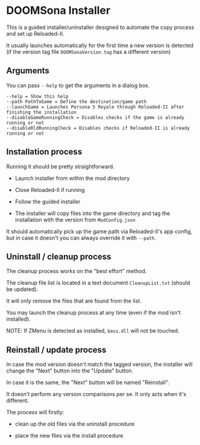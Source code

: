 # DOOMSona Installer

This is a guided installer/uninstaller designed to automate the copy process and set up Reloaded-II.

It usually launches automatically for the first time a new version is detected (if the version tag file `DOOMSonaVersion.tag` has a different version)

## Arguments

You can pass `--help` to get the arguments in a dialog box.

```
--help = Show this help
--path PathToGame = Define the destination/game path
--launchGame = Launches Persona 5 Royale through Reloaded-II after finishing the installation
--disableGameRunningCheck = Disables checks if the game is already running or not
--disableRldRunningCheck = Disables checks if Reloaded-II is already running or not
```

## Installation process

Running it should be pretty straightforward.

- Launch installer from within the mod directory

- Close Reloaded-II if running

- Follow the guided installer

- The installer will copy files into the game directory and tag the installation with the version from `ModConfig.json`

It should automatically pick up the game path via Reloaded-II's app config, but in case it doesn't you can always override it with `--path`.

## Uninstall / cleanup process

The cleanup process works on the "best effort" method.

The cleanup file list is located in a text document `CleanupList.txt` (should be updated).

It will only remove the files that are found from the list.

You may launch the cleanup process at any time (even if the mod isn't installed).

NOTE: If ZMenu is detected as installed, `bass.dll` will not be touched.

## Reinstall / update process

In case the mod version doesn't match the tagged version, the installer will change the "Next" button into the "Update" button.

In case it is the same, the "Next" button will be named "Reinstall".

It doesn't perform any version comparisons per se. It only acts when it's different.

The process will firstly:

- clean up the old files via the uninstall procedure

- place the new files via the install procedure
